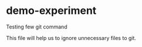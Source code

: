 # demo-experiment
Testing few git command


This file will help us to ignore unnecessary files to git.
